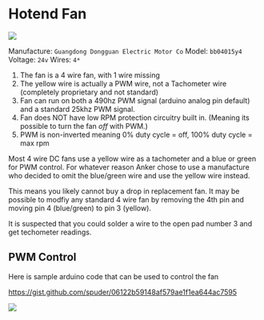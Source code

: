 # Hotend Fan

![](https://user-images.githubusercontent.com/242382/227745308-f34a1ea8-7dc7-4f1d-949e-ccab0c5ac17a.png)

Manufacture: `Guangdong Dongguan Electric Motor Co`
Model: `bb04015y4`
Voltage: `24v`
Wires: `4*`


1. The fan is a 4 wire fan, with 1 wire missing
2. The yellow wire is actually a PWM wire, not a Tachometer wire (completely proprietary and not standard)
3. Fan can run on both a 490hz PWM signal (arduino analog pin default) and a standard 25khz PWM signal. 
4. Fan does NOT have low RPM protection circuitry built in. (Meaning its possible to turn the fan _off_ with PWM.)
5. PWM is non-inverted meaning 0% duty cycle = off, 100% duty cycle = max rpm


Most 4 wire DC fans use a yellow wire as a tachometer and a blue or green for PWM control. For whatever reason Anker chose to use a manufacture who decided to omit the blue/green wire and use the yellow wire instead. 

This means you likely cannot buy a drop in replacement fan. It may be possible to modfiy any standard 4 wire fan by removing the 4th pin and moving pin 4 (blue/green) to pin 3 (yellow). 


It is suspected that you could solder a wire to the open pad number 3 and get techometer readings. 



## PWM Control

Here is sample arduino code that can be used to control the fan

https://gist.github.com/spuder/06122b59148af579ae1f1ea644ac7595

![](https://user-images.githubusercontent.com/242382/227745246-be13c852-2589-4b57-bca2-d9821cebf20c.png)